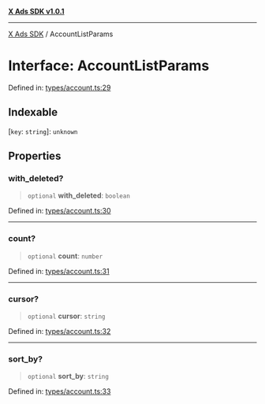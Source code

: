 [**X Ads SDK v1.0.1**](../README.md)

***

[X Ads SDK](../globals.md) / AccountListParams

# Interface: AccountListParams

Defined in: [types/account.ts:29](https://github.com/kage1020/x-ads-sdk/blob/main/src/types/account.ts#L29)

## Indexable

\[`key`: `string`\]: `unknown`

## Properties

### with\_deleted?

> `optional` **with\_deleted**: `boolean`

Defined in: [types/account.ts:30](https://github.com/kage1020/x-ads-sdk/blob/main/src/types/account.ts#L30)

***

### count?

> `optional` **count**: `number`

Defined in: [types/account.ts:31](https://github.com/kage1020/x-ads-sdk/blob/main/src/types/account.ts#L31)

***

### cursor?

> `optional` **cursor**: `string`

Defined in: [types/account.ts:32](https://github.com/kage1020/x-ads-sdk/blob/main/src/types/account.ts#L32)

***

### sort\_by?

> `optional` **sort\_by**: `string`

Defined in: [types/account.ts:33](https://github.com/kage1020/x-ads-sdk/blob/main/src/types/account.ts#L33)
